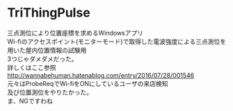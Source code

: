 # TriThingPulse
三点測位により位置座標を求めるWindowsアプリ  
Wi-fiのアクセスポイント(モニターモード)で取得した電波強度による三点測位を用いた屋内位置情報の試験用  
3つじゃダメダメだった。  
詳しくはここ参照  
http://wannabehuman.hatenablog.com/entry/2016/07/28/001546  
元々はProbeReqでWi-fiをONにしているユーザの来店検知  
及び位置測位をやりたかった。  
ま、NGですわね  

